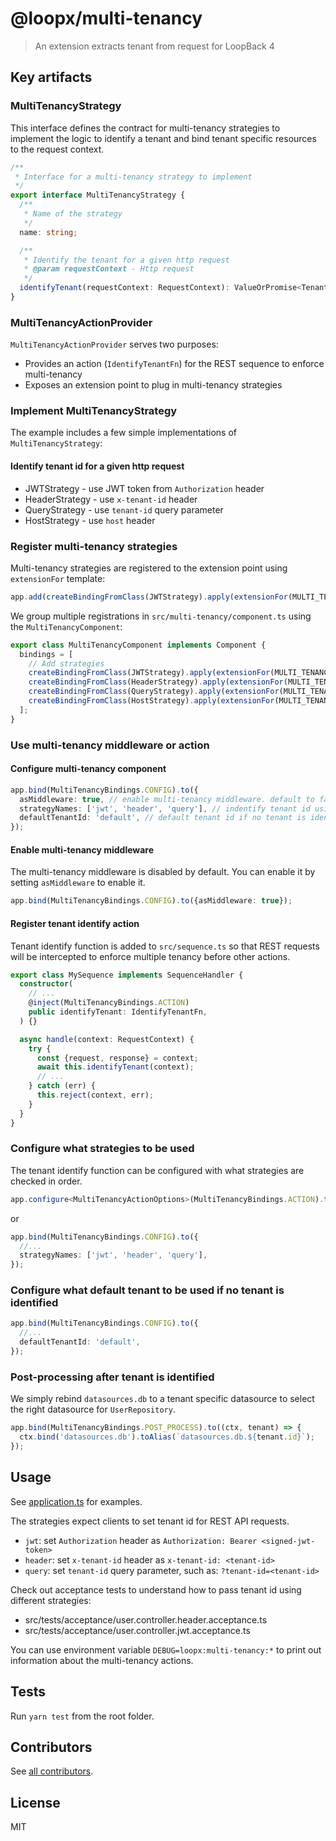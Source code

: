 # @loopx/multi-tenancy

> An extension extracts tenant from request for LoopBack 4

## Key artifacts

### MultiTenancyStrategy

This interface defines the contract for multi-tenancy strategies to implement the logic to identify a tenant and bind
tenant specific resources to the request context.

```ts
/**
 * Interface for a multi-tenancy strategy to implement
 */
export interface MultiTenancyStrategy {
  /**
   * Name of the strategy
   */
  name: string;

  /**
   * Identify the tenant for a given http request
   * @param requestContext - Http request
   */
  identifyTenant(requestContext: RequestContext): ValueOrPromise<Tenant | undefined>;
}
```

### MultiTenancyActionProvider

`MultiTenancyActionProvider` serves two purposes:

- Provides an action (`IdentifyTenantFn`) for the REST sequence to enforce multi-tenancy
- Exposes an extension point to plug in multi-tenancy strategies

### Implement MultiTenancyStrategy

The example includes a few simple implementations of `MultiTenancyStrategy`:

#### Identify tenant id for a given http request

- JWTStrategy - use JWT token from `Authorization` header
- HeaderStrategy - use `x-tenant-id` header
- QueryStrategy - use `tenant-id` query parameter
- HostStrategy - use `host` header

### Register multi-tenancy strategies

Multi-tenancy strategies are registered to the extension point using `extensionFor` template:

```ts
app.add(createBindingFromClass(JWTStrategy).apply(extensionFor(MULTI_TENANCY_STRATEGIES)));
```

We group multiple registrations in `src/multi-tenancy/component.ts` using the `MultiTenancyComponent`:

```ts
export class MultiTenancyComponent implements Component {
  bindings = [
    // Add strategies
    createBindingFromClass(JWTStrategy).apply(extensionFor(MULTI_TENANCY_STRATEGIES)),
    createBindingFromClass(HeaderStrategy).apply(extensionFor(MULTI_TENANCY_STRATEGIES)),
    createBindingFromClass(QueryStrategy).apply(extensionFor(MULTI_TENANCY_STRATEGIES)),
    createBindingFromClass(HostStrategy).apply(extensionFor(MULTI_TENANCY_STRATEGIES)),
  ];
}
```

### Use multi-tenancy middleware or action

#### Configure multi-tenancy component

```ts
app.bind(MultiTenancyBindings.CONFIG).to({
  asMiddleware: true, // enable multi-tenancy middleware. default to false
  strategyNames: ['jwt', 'header', 'query'], // indentify tenant id using these strategies in order. default is ['header']
  defaultTenantId: 'default', // default tenant id if no tenant is identified. default is disabled.
});
```

#### Enable multi-tenancy middleware

The multi-tenancy middleware is disabled by default. You can enable it by setting `asMiddleware` to enable it.

```ts
app.bind(MultiTenancyBindings.CONFIG).to({asMiddleware: true});
```

#### Register tenant identify action

Tenant identify function is added to `src/sequence.ts` so that REST requests will be intercepted to enforce multiple
tenancy before other actions.

```ts
export class MySequence implements SequenceHandler {
  constructor(
    // ...
    @inject(MultiTenancyBindings.ACTION)
    public identifyTenant: IdentifyTenantFn,
  ) {}

  async handle(context: RequestContext) {
    try {
      const {request, response} = context;
      await this.identifyTenant(context);
      // ...
    } catch (err) {
      this.reject(context, err);
    }
  }
}
```

### Configure what strategies to be used

The tenant identify function can be configured with what strategies are checked in order.

```ts
app.configure<MultiTenancyActionOptions>(MultiTenancyBindings.ACTION).to({strategyNames: ['jwt', 'header', 'query']});
```

or

```ts
app.bind(MultiTenancyBindings.CONFIG).to({
  //...
  strategyNames: ['jwt', 'header', 'query'],
});
```

### Configure what default tenant to be used if no tenant is identified

```ts
app.bind(MultiTenancyBindings.CONFIG).to({
  //...
  defaultTenantId: 'default',
});
```

### Post-processing after tenant is identified

We simply rebind `datasources.db` to a tenant specific datasource to select the right datasource for `UserRepository`.

```ts
app.bind(MultiTenancyBindings.POST_PROCESS).to((ctx, tenant) => {
  ctx.bind('datasources.db').toAlias(`datasources.db.${tenant.id}`);
});
```

## Usage

See [application.ts](src/__tests__/fixtures/application.ts) for examples.

The strategies expect clients to set tenant id for REST API requests.

- `jwt`: set `Authorization` header as `Authorization: Bearer <signed-jwt-token>`
- `header`: set `x-tenant-id` header as `x-tenant-id: <tenant-id>`
- `query`: set `tenant-id` query parameter, such as: `?tenant-id=<tenant-id>`

Check out acceptance tests to understand how to pass tenant id using different strategies:

- src/tests/acceptance/user.controller.header.acceptance.ts
- src/tests/acceptance/user.controller.jwt.acceptance.ts

You can use environment variable `DEBUG=loopx:multi-tenancy:*` to print out information about the multi-tenancy actions.

## Tests

Run `yarn test` from the root folder.

## Contributors

See [all contributors](https://github.com/loopbackio/loopback-next/graphs/contributors).

## License

MIT
